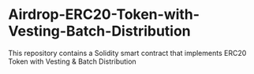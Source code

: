 # Airdrop-ERC20-Token-with-Vesting-Batch-Distribution
This repository contains a Solidity smart contract that implements  ERC20 Token with Vesting &amp; Batch Distribution
